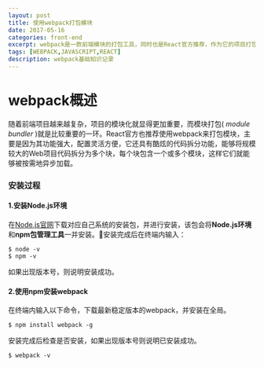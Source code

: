 ```yaml
---
layout: post
title: 使用webpack打包模块
date: 2017-05-16
categories: front-end
excerpt: webpack是一款前端模块的打包工具，同时也是React官方推荐，作为它的项目打包工具来使用。所以在学习React之前对webpack的一些基础知识进行梳理，能有助于后面更好地运用webpack来打包React模块。
tags: [WEBPACK,JAVASCRIPT,REACT]
description: webpack基础知识记录
---
```

# webpack概述
随着前端项目越来越复杂，项目的模块化就显得更加重要，而模块打包( *module bundler* )就是比较重要的一环。React官方也推荐使用webpack来打包模块，主要是因为其功能强大，配置灵活方便，它还具有酷炫的代码拆分功能，能够将规模较大的Web项目代码拆分为多个块，每个块包含一个或多个模块，这样它们就能够被按需地异步加载。

### 安装过程
#### 1.安装Node.js环境
在[Node.js官网](https://nodejs.org/en/download/)<i class="fa fa-external-link" aria-hidden="true"></i>下载对应自己系统的安装包，并进行安装，该包会将**Node.js环境**和**npm包管理工具**一并安装。安装完成后在终端内输入：
```terminal
$ node -v
$ npm -v
```
如果出现版本号，则说明安装成功。
#### 2.使用npm安装webpack
在终端内输入以下命令，下载最新稳定版本的webpack，并安装在全局。
```terminal
$ npm install webpack -g
```
安装完成后检查是否安装，如果出现版本号则说明已安装成功。
```terminal
$ webpack -v
```